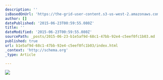 ```yaml
---
description: ''
isBasedOnUrl: 'https://the-grid-user-content.s3-us-west-2.amazonaws.com/6be8efc1-0897-4a75-8b0d-ab0dba694968.jpg'
author: []
datePublished: '2015-06-23T00:59:55.080Z'
title: ''
dateModified: '2015-06-23T00:59:55.080Z'
sourcePath: _posts/2015-06-23-b1e5af9d-68c1-47bb-92e4-c5eef0fc1b03.md
published: true
url: b1e5af9d-68c1-47bb-92e4-c5eef0fc1b03/index.html
_context: 'http://schema.org'
_type: Article

---
```

![](https://the-grid-user-content.s3-us-west-2.amazonaws.com/6be8efc1-0897-4a75-8b0d-ab0dba694968.jpg)